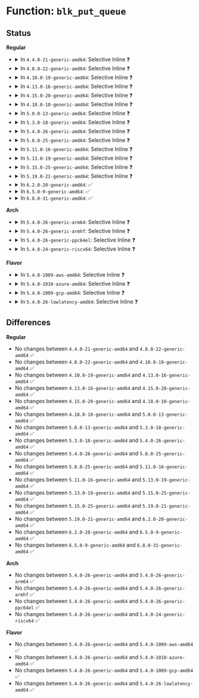 # Function: <code>blk_put_queue</code>

## Status
<b>Regular</b>
<ul>
<li>
<details>
<summary>In <code>4.4.0-21-generic-amd64</code>: Selective Inline ❓</summary>

```c
void blk_put_queue(struct request_queue * q)
```

```json
{
  "name": "blk_put_queue",
  "collision_type": "Unique Global",
  "inline_type": "Selective",
  "funcs": [
    {
      "addr": 18446744071582734240,
      "name": "blk_put_queue",
      "external": true,
      "loc": "block/blk-core.c:379",
      "file": "block/blk-core.c",
      "inline": "not declared, inlined",
      "caller_inline": [
        "block/blk-core.c:blk_cleanup_queue"
      ],
      "caller_func": [
        "block/genhd.c:disk_release",
        "block/bsg.c:bsg_open",
        "block/bsg.c:bsg_release",
        "drivers/scsi/scsi_lib.c:scsi_run_queue",
        "drivers/scsi/scsi_sysfs.c:scsi_device_dev_release_usercontext"
      ]
    }
  ],
  "symbols": [
    {
      "addr": 18446744071582734240,
      "name": "blk_put_queue",
      "section": ".text",
      "bind": "STB_GLOBAL",
      "size": 23
    }
  ]
}
```
</details>
</li>
<li>
<details>
<summary>In <code>4.8.0-22-generic-amd64</code>: Selective Inline ❓</summary>

```c
void blk_put_queue(struct request_queue * q)
```

```json
{
  "name": "blk_put_queue",
  "collision_type": "Unique Global",
  "inline_type": "Selective",
  "funcs": [
    {
      "addr": 18446744071583025889,
      "name": "blk_put_queue",
      "external": true,
      "loc": "block/blk-core.c:379",
      "file": "block/blk-core.c",
      "inline": "not declared, inlined",
      "caller_inline": [
        "block/blk-core.c:blk_cleanup_queue"
      ],
      "caller_func": [
        "block/genhd.c:disk_release",
        "block/bsg.c:bsg_release",
        "block/bsg.c:bsg_open",
        "drivers/scsi/scsi_lib.c:scsi_run_queue",
        "drivers/scsi/scsi_sysfs.c:scsi_device_dev_release_usercontext"
      ]
    }
  ],
  "symbols": [
    {
      "addr": 18446744071583016464,
      "name": "blk_put_queue",
      "section": ".text",
      "bind": "STB_GLOBAL",
      "size": 23
    }
  ]
}
```
</details>
</li>
<li>
<details>
<summary>In <code>4.10.0-19-generic-amd64</code>: Selective Inline ❓</summary>

```c
void blk_put_queue(struct request_queue * q)
```

```json
{
  "name": "blk_put_queue",
  "collision_type": "Unique Global",
  "inline_type": "Selective",
  "funcs": [
    {
      "addr": 18446744071583130753,
      "name": "blk_put_queue",
      "external": true,
      "loc": "block/blk-core.c:380",
      "file": "block/blk-core.c",
      "inline": "not declared, inlined",
      "caller_inline": [
        "block/blk-core.c:blk_cleanup_queue"
      ],
      "caller_func": [
        "block/genhd.c:disk_release",
        "block/bsg.c:bsg_release",
        "block/bsg.c:bsg_open",
        "drivers/scsi/scsi_lib.c:scsi_run_queue",
        "drivers/scsi/scsi_sysfs.c:scsi_device_dev_release_usercontext"
      ]
    }
  ],
  "symbols": [
    {
      "addr": 18446744071583121296,
      "name": "blk_put_queue",
      "section": ".text",
      "bind": "STB_GLOBAL",
      "size": 23
    }
  ]
}
```
</details>
</li>
<li>
<details>
<summary>In <code>4.13.0-16-generic-amd64</code>: Selective Inline ❓</summary>

```c
void blk_put_queue(struct request_queue * q)
```

```json
{
  "name": "blk_put_queue",
  "collision_type": "Unique Global",
  "inline_type": "Selective",
  "funcs": [
    {
      "addr": 18446744071583190541,
      "name": "blk_put_queue",
      "external": true,
      "loc": "block/blk-core.c:443",
      "file": "block/blk-core.c",
      "inline": "not declared, inlined",
      "caller_inline": [
        "block/blk-core.c:blk_exit_rl",
        "block/blk-core.c:blk_cleanup_queue"
      ],
      "caller_func": [
        "block/genhd.c:disk_release",
        "block/bsg.c:bsg_release",
        "block/bsg.c:bsg_open",
        "drivers/scsi/scsi_lib.c:scsi_run_queue",
        "drivers/scsi/scsi_sysfs.c:scsi_device_dev_release_usercontext"
      ]
    }
  ],
  "symbols": [
    {
      "addr": 18446744071583177088,
      "name": "blk_put_queue",
      "section": ".text",
      "bind": "STB_GLOBAL",
      "size": 23
    }
  ]
}
```
</details>
</li>
<li>
<details>
<summary>In <code>4.15.0-20-generic-amd64</code>: Selective Inline ❓</summary>

```c
void blk_put_queue(struct request_queue * q)
```

```json
{
  "name": "blk_put_queue",
  "collision_type": "Unique Global",
  "inline_type": "Selective",
  "funcs": [
    {
      "addr": 18446744071583366285,
      "name": "blk_put_queue",
      "external": true,
      "loc": "block/blk-core.c:476",
      "file": "block/blk-core.c",
      "inline": "not declared, inlined",
      "caller_inline": [
        "block/blk-core.c:blk_exit_rl",
        "block/blk-core.c:blk_cleanup_queue"
      ],
      "caller_func": [
        "block/genhd.c:disk_release",
        "block/bsg.c:bsg_release",
        "block/bsg.c:bsg_open",
        "drivers/scsi/scsi_lib.c:scsi_run_queue",
        "drivers/scsi/scsi_sysfs.c:scsi_device_dev_release_usercontext"
      ]
    }
  ],
  "symbols": [
    {
      "addr": 18446744071583352000,
      "name": "blk_put_queue",
      "section": ".text",
      "bind": "STB_GLOBAL",
      "size": 23
    }
  ]
}
```
</details>
</li>
<li>
<details>
<summary>In <code>4.18.0-10-generic-amd64</code>: Selective Inline ❓</summary>

```c
void blk_put_queue(struct request_queue * q)
```

```json
{
  "name": "blk_put_queue",
  "collision_type": "Unique Global",
  "inline_type": "Selective",
  "funcs": [
    {
      "addr": 18446744071583575741,
      "name": "blk_put_queue",
      "external": true,
      "loc": "block/blk-core.c:537",
      "file": "block/blk-core.c",
      "inline": "not declared, inlined",
      "caller_inline": [
        "block/blk-core.c:blk_exit_rl",
        "block/blk-core.c:blk_cleanup_queue"
      ],
      "caller_func": [
        "block/genhd.c:disk_release",
        "block/bsg.c:bsg_release",
        "block/bsg.c:bsg_open",
        "drivers/scsi/scsi_lib.c:scsi_run_queue",
        "drivers/scsi/scsi_sysfs.c:scsi_device_dev_release_usercontext"
      ]
    }
  ],
  "symbols": [
    {
      "addr": 18446744071583561568,
      "name": "blk_put_queue",
      "section": ".text",
      "bind": "STB_GLOBAL",
      "size": 23
    }
  ]
}
```
</details>
</li>
<li>
<details>
<summary>In <code>5.0.0-13-generic-amd64</code>: Selective Inline ❓</summary>

```c
void blk_put_queue(struct request_queue * q)
```

```json
{
  "name": "blk_put_queue",
  "collision_type": "Unique Global",
  "inline_type": "Selective",
  "funcs": [
    {
      "addr": 18446744071583688717,
      "name": "blk_put_queue",
      "external": true,
      "loc": "block/blk-core.c:268",
      "file": "block/blk-core.c",
      "inline": "not declared, inlined",
      "caller_inline": [
        "block/blk-core.c:blk_cleanup_queue"
      ],
      "caller_func": [
        "block/genhd.c:disk_release",
        "block/bsg.c:bsg_release",
        "block/bsg.c:bsg_open",
        "block/blk-cgroup.c:blkcg_schedule_throttle",
        "block/blk-cgroup.c:blkcg_maybe_throttle_current",
        "block/blk-cgroup.c:blkcg_maybe_throttle_current",
        "block/blk-cgroup.c:blkcg_exit",
        "drivers/scsi/scsi_lib.c:scsi_run_queue",
        "drivers/scsi/scsi_sysfs.c:scsi_device_dev_release_usercontext"
      ]
    }
  ],
  "symbols": [
    {
      "addr": 18446744071583681600,
      "name": "blk_put_queue",
      "section": ".text",
      "bind": "STB_GLOBAL",
      "size": 23
    }
  ]
}
```
</details>
</li>
<li>
<details>
<summary>In <code>5.3.0-18-generic-amd64</code>: Selective Inline ❓</summary>

```c
void blk_put_queue(struct request_queue * q)
```

```json
{
  "name": "blk_put_queue",
  "collision_type": "Unique Global",
  "inline_type": "Selective",
  "funcs": [
    {
      "addr": 18446744071583872537,
      "name": "blk_put_queue",
      "external": true,
      "loc": "block/blk-core.c:302",
      "file": "block/blk-core.c",
      "inline": "not declared, inlined",
      "caller_inline": [
        "block/blk-core.c:blk_cleanup_queue"
      ],
      "caller_func": [
        "block/genhd.c:disk_release",
        "block/bsg.c:bsg_release",
        "block/bsg.c:bsg_open",
        "block/blk-cgroup.c:blkcg_schedule_throttle",
        "block/blk-cgroup.c:blkcg_maybe_throttle_current",
        "block/blk-cgroup.c:blkcg_maybe_throttle_current",
        "block/blk-cgroup.c:blkcg_exit",
        "drivers/scsi/scsi_lib.c:scsi_run_queue",
        "drivers/scsi/scsi_sysfs.c:scsi_device_dev_release_usercontext"
      ]
    }
  ],
  "symbols": [
    {
      "addr": 18446744071583870416,
      "name": "blk_put_queue",
      "section": ".text",
      "bind": "STB_GLOBAL",
      "size": 23
    }
  ]
}
```
</details>
</li>
<li>
<details>
<summary>In <code>5.4.0-26-generic-amd64</code>: Selective Inline ❓</summary>

```c
void blk_put_queue(struct request_queue * q)
```

```json
{
  "name": "blk_put_queue",
  "collision_type": "Unique Global",
  "inline_type": "Selective",
  "funcs": [
    {
      "addr": 18446744071583975433,
      "name": "blk_put_queue",
      "external": true,
      "loc": "block/blk-core.c:305",
      "file": "block/blk-core.c",
      "inline": "not declared, inlined",
      "caller_inline": [
        "block/blk-core.c:blk_cleanup_queue"
      ],
      "caller_func": [
        "block/genhd.c:disk_release",
        "block/bsg.c:bsg_release",
        "block/bsg.c:bsg_open",
        "block/blk-cgroup.c:blkcg_schedule_throttle",
        "block/blk-cgroup.c:blkcg_maybe_throttle_current",
        "block/blk-cgroup.c:blkcg_exit",
        "drivers/scsi/scsi_lib.c:scsi_run_queue",
        "drivers/scsi/scsi_sysfs.c:scsi_device_dev_release_usercontext"
      ]
    }
  ],
  "symbols": [
    {
      "addr": 18446744071583973296,
      "name": "blk_put_queue",
      "section": ".text",
      "bind": "STB_GLOBAL",
      "size": 20
    }
  ]
}
```
</details>
</li>
<li>
<details>
<summary>In <code>5.8.0-25-generic-amd64</code>: Selective Inline ❓</summary>

```c
void blk_put_queue(struct request_queue * q)
```

```json
{
  "name": "blk_put_queue",
  "collision_type": "Unique Global",
  "inline_type": "Selective",
  "funcs": [
    {
      "addr": 18446744071584362883,
      "name": "blk_put_queue",
      "external": true,
      "loc": "block/blk-core.c:324",
      "file": "block/blk-core.c",
      "inline": "not declared, inlined",
      "caller_inline": [
        "block/blk-core.c:blk_cleanup_queue"
      ],
      "caller_func": [
        "block/genhd.c:disk_release",
        "block/bsg.c:bsg_put_device",
        "block/blk-cgroup.c:blkcg_schedule_throttle",
        "block/blk-cgroup.c:blkcg_maybe_throttle_current",
        "block/blk-cgroup.c:blkcg_maybe_throttle_current",
        "block/blk-cgroup.c:blkcg_exit",
        "drivers/scsi/scsi_lib.c:scsi_starved_list_run",
        "drivers/scsi/scsi_sysfs.c:scsi_device_dev_release_usercontext"
      ]
    }
  ],
  "symbols": [
    {
      "addr": 18446744071584360896,
      "name": "blk_put_queue",
      "section": ".text",
      "bind": "STB_GLOBAL",
      "size": 20
    }
  ]
}
```
</details>
</li>
<li>
<details>
<summary>In <code>5.11.0-16-generic-amd64</code>: Selective Inline ❓</summary>

```c
void blk_put_queue(struct request_queue * q)
```

```json
{
  "name": "blk_put_queue",
  "collision_type": "Unique Global",
  "inline_type": "Selective",
  "funcs": [
    {
      "addr": 18446744071584479701,
      "name": "blk_put_queue",
      "external": true,
      "loc": "block/blk-core.c:337",
      "file": "block/blk-core.c",
      "inline": "not declared, inlined",
      "caller_inline": [
        "block/blk-core.c:blk_cleanup_queue"
      ],
      "caller_func": [
        "fs/crypto/inline_crypt.c:fscrypt_destroy_inline_crypt_key",
        "fs/crypto/inline_crypt.c:fscrypt_prepare_inline_crypt_key",
        "block/genhd.c:disk_release",
        "block/bsg.c:bsg_put_device",
        "block/blk-cgroup.c:blkcg_schedule_throttle",
        "block/blk-cgroup.c:blkcg_maybe_throttle_current",
        "block/blk-cgroup.c:blkcg_maybe_throttle_current",
        "block/blk-cgroup.c:blkcg_exit",
        "drivers/scsi/scsi_lib.c:scsi_starved_list_run",
        "drivers/scsi/scsi_sysfs.c:scsi_device_dev_release_usercontext"
      ]
    }
  ],
  "symbols": [
    {
      "addr": 18446744071584477280,
      "name": "blk_put_queue",
      "section": ".text",
      "bind": "STB_GLOBAL",
      "size": 20
    }
  ]
}
```
</details>
</li>
<li>
<details>
<summary>In <code>5.13.0-19-generic-amd64</code>: Selective Inline ❓</summary>

```c
void blk_put_queue(struct request_queue * q)
```

```json
{
  "name": "blk_put_queue",
  "collision_type": "Unique Global",
  "inline_type": "Selective",
  "funcs": [
    {
      "addr": 18446744071584514325,
      "name": "blk_put_queue",
      "external": true,
      "loc": "block/blk-core.c:338",
      "file": "block/blk-core.c",
      "inline": "not declared, inlined",
      "caller_inline": [
        "block/blk-core.c:blk_cleanup_queue"
      ],
      "caller_func": [
        "fs/crypto/inline_crypt.c:fscrypt_destroy_inline_crypt_key",
        "fs/crypto/inline_crypt.c:fscrypt_prepare_inline_crypt_key",
        "block/genhd.c:disk_release",
        "block/bsg.c:bsg_release",
        "block/blk-cgroup.c:blkcg_schedule_throttle",
        "block/blk-cgroup.c:blkcg_maybe_throttle_current",
        "block/blk-cgroup.c:blkcg_exit",
        "drivers/scsi/scsi_lib.c:scsi_starved_list_run",
        "drivers/scsi/scsi_sysfs.c:scsi_device_dev_release_usercontext"
      ]
    }
  ],
  "symbols": [
    {
      "addr": 18446744071584512208,
      "name": "blk_put_queue",
      "section": ".text",
      "bind": "STB_GLOBAL",
      "size": 20
    }
  ]
}
```
</details>
</li>
<li>
<details>
<summary>In <code>5.15.0-25-generic-amd64</code>: Selective Inline ❓</summary>

```c
void blk_put_queue(struct request_queue * q)
```

```json
{
  "name": "blk_put_queue",
  "collision_type": "Unique Global",
  "inline_type": "Selective",
  "funcs": [
    {
      "addr": 18446744071584927481,
      "name": "blk_put_queue",
      "external": true,
      "loc": "block/blk-core.c:333",
      "file": "block/blk-core.c",
      "inline": "not declared, inlined",
      "caller_inline": [
        "block/blk-core.c:blk_cleanup_queue"
      ],
      "caller_func": [
        "fs/crypto/inline_crypt.c:fscrypt_destroy_inline_crypt_key",
        "fs/crypto/inline_crypt.c:fscrypt_prepare_inline_crypt_key",
        "block/genhd.c:__alloc_disk_node",
        "block/genhd.c:disk_release",
        "block/bsg.c:bsg_release",
        "block/blk-cgroup.c:blkcg_schedule_throttle",
        "block/blk-cgroup.c:blkcg_maybe_throttle_current",
        "block/blk-cgroup.c:blkcg_exit",
        "drivers/scsi/scsi_lib.c:scsi_starved_list_run",
        "drivers/scsi/scsi_sysfs.c:scsi_device_dev_release_usercontext"
      ]
    }
  ],
  "symbols": [
    {
      "addr": 18446744071584924096,
      "name": "blk_put_queue",
      "section": ".text",
      "bind": "STB_GLOBAL",
      "size": 20
    }
  ]
}
```
</details>
</li>
<li>
<details>
<summary>In <code>5.19.0-21-generic-amd64</code>: Selective Inline ❓</summary>

```c
void blk_put_queue(struct request_queue * q)
```

```json
{
  "name": "blk_put_queue",
  "collision_type": "Unique Global",
  "inline_type": "Selective",
  "funcs": [
    {
      "addr": 18446744071585629608,
      "name": "blk_put_queue",
      "external": true,
      "loc": "block/blk-core.c:267",
      "file": "block/blk-core.c",
      "inline": "not declared, inlined",
      "caller_inline": [
        "block/blk-core.c:blk_cleanup_queue"
      ],
      "caller_func": [
        "fs/crypto/inline_crypt.c:fscrypt_destroy_inline_crypt_key",
        "fs/crypto/inline_crypt.c:fscrypt_prepare_inline_crypt_key",
        "block/genhd.c:__alloc_disk_node",
        "block/genhd.c:disk_release",
        "block/bsg.c:bsg_release",
        "block/blk-cgroup.c:blkcg_schedule_throttle",
        "block/blk-cgroup.c:blkcg_maybe_throttle_current",
        "block/blk-cgroup.c:blkcg_maybe_throttle_current",
        "block/blk-cgroup.c:blkcg_exit",
        "block/blk-cgroup.c:blkg_free_workfn",
        "drivers/scsi/scsi_lib.c:scsi_starved_list_run",
        "drivers/scsi/scsi_sysfs.c:scsi_device_dev_release_usercontext"
      ]
    }
  ],
  "symbols": [
    {
      "addr": 18446744071585628608,
      "name": "blk_put_queue",
      "section": ".text",
      "bind": "STB_GLOBAL",
      "size": 29
    }
  ]
}
```
</details>
</li>
<li>
<details>
<summary>In <code>6.2.0-20-generic-amd64</code>: ✅</summary>

```c
void blk_put_queue(struct request_queue * q)
```

```json
{
  "name": "blk_put_queue",
  "collision_type": "Unique Global",
  "inline_type": "No",
  "funcs": [
    {
      "addr": 18446744071586399968,
      "name": "blk_put_queue",
      "external": true,
      "loc": "block/blk-core.c:287",
      "file": "block/blk-core.c",
      "inline": "seen, unknown",
      "caller_inline": [],
      "caller_func": [
        "block/blk-mq.c:blk_mq_alloc_disk_for_queue",
        "block/blk-mq.c:__blk_mq_alloc_disk",
        "block/blk-mq.c:__blk_mq_alloc_disk",
        "block/blk-mq.c:blk_mq_init_queue",
        "block/genhd.c:__blk_alloc_disk",
        "block/genhd.c:disk_release",
        "block/bsg.c:bsg_release",
        "block/bsg-lib.c:bsg_setup_queue",
        "block/blk-cgroup.c:blkcg_schedule_throttle",
        "block/blk-cgroup.c:blkcg_maybe_throttle_current",
        "block/blk-cgroup.c:blkcg_maybe_throttle_current",
        "block/blk-cgroup.c:blkcg_exit",
        "block/blk-cgroup.c:blkg_free_workfn",
        "drivers/scsi/scsi_lib.c:scsi_starved_list_run",
        "drivers/scsi/scsi_sysfs.c:scsi_device_dev_release"
      ]
    }
  ],
  "symbols": [
    {
      "addr": 18446744071586399968,
      "name": "blk_put_queue",
      "section": ".text",
      "bind": "STB_GLOBAL",
      "size": 208
    }
  ]
}
```
</details>
</li>
<li>
<details>
<summary>In <code>6.5.0-9-generic-amd64</code>: ✅</summary>

```c
void blk_put_queue(struct request_queue * q)
```

```json
{
  "name": "blk_put_queue",
  "collision_type": "Unique Global",
  "inline_type": "No",
  "funcs": [
    {
      "addr": 18446744071586646864,
      "name": "blk_put_queue",
      "external": true,
      "loc": "block/blk-core.c:284",
      "file": "block/blk-core.c",
      "inline": "seen, unknown",
      "caller_inline": [],
      "caller_func": [
        "block/blk-mq.c:blk_mq_alloc_disk_for_queue",
        "block/blk-mq.c:__blk_mq_alloc_disk",
        "block/blk-mq.c:__blk_mq_alloc_disk",
        "block/blk-mq.c:blk_mq_init_queue",
        "block/genhd.c:__blk_alloc_disk",
        "block/genhd.c:disk_release",
        "block/bsg.c:bsg_release",
        "block/bsg-lib.c:bsg_setup_queue",
        "block/blk-cgroup.c:blkg_alloc",
        "block/blk-cgroup.c:blkg_free_workfn",
        "drivers/scsi/scsi_lib.c:scsi_starved_list_run",
        "drivers/scsi/scsi_sysfs.c:scsi_device_dev_release",
        "drivers/scsi/sg.c:sg_device_destroy",
        "drivers/scsi/sg.c:sg_add_device"
      ]
    }
  ],
  "symbols": [
    {
      "addr": 18446744071586646864,
      "name": "blk_put_queue",
      "section": ".text",
      "bind": "STB_GLOBAL",
      "size": 161
    }
  ]
}
```
</details>
</li>
<li>
<details>
<summary>In <code>6.8.0-31-generic-amd64</code>: ✅</summary>

```c
void blk_put_queue(struct request_queue * q)
```

```json
{
  "name": "blk_put_queue",
  "collision_type": "Unique Global",
  "inline_type": "No",
  "funcs": [
    {
      "addr": 18446744071586917824,
      "name": "blk_put_queue",
      "external": true,
      "loc": "block/blk-core.c:286",
      "file": "block/blk-core.c",
      "inline": "seen, unknown",
      "caller_inline": [],
      "caller_func": [
        "block/blk-mq.c:blk_mq_alloc_disk_for_queue",
        "block/blk-mq.c:__blk_mq_alloc_disk",
        "block/blk-mq.c:__blk_mq_alloc_disk",
        "block/blk-mq.c:blk_mq_init_queue",
        "block/genhd.c:__blk_alloc_disk",
        "block/genhd.c:disk_release",
        "block/bsg.c:bsg_release",
        "block/bsg-lib.c:bsg_setup_queue",
        "block/blk-cgroup.c:blkg_alloc",
        "block/blk-cgroup.c:blkg_free_workfn",
        "drivers/scsi/scsi_lib.c:scsi_starved_list_run",
        "drivers/scsi/scsi_sysfs.c:scsi_device_dev_release",
        "drivers/scsi/sg.c:sg_device_destroy",
        "drivers/scsi/sg.c:sg_add_device"
      ]
    }
  ],
  "symbols": [
    {
      "addr": 18446744071586917824,
      "name": "blk_put_queue",
      "section": ".text",
      "bind": "STB_GLOBAL",
      "size": 158
    }
  ]
}
```
</details>
</li>
</ul>
<b>Arch</b>
<ul>
<li>
<details>
<summary>In <code>5.4.0-26-generic-arm64</code>: Selective Inline ❓</summary>

```c
void blk_put_queue(struct request_queue * q)
```

```json
{
  "name": "blk_put_queue",
  "collision_type": "Unique Global",
  "inline_type": "Selective",
  "funcs": [
    {
      "addr": 18446603336495796120,
      "name": "blk_put_queue",
      "external": true,
      "loc": "block/blk-core.c:305",
      "file": "block/blk-core.c",
      "inline": "not declared, inlined",
      "caller_inline": [
        "block/blk-core.c:blk_cleanup_queue"
      ],
      "caller_func": [
        "block/genhd.c:disk_release",
        "block/bsg.c:bsg_release",
        "block/bsg.c:bsg_open",
        "block/blk-cgroup.c:blkcg_schedule_throttle",
        "block/blk-cgroup.c:blkcg_maybe_throttle_current",
        "block/blk-cgroup.c:blkcg_maybe_throttle_current",
        "block/blk-cgroup.c:blkcg_exit",
        "drivers/scsi/scsi_lib.c:scsi_run_queue",
        "drivers/scsi/scsi_sysfs.c:scsi_device_dev_release_usercontext",
        "drivers/mmc/core/block.c:mmc_blk_put"
      ]
    }
  ],
  "symbols": [
    {
      "addr": 18446603336495792600,
      "name": "blk_put_queue",
      "section": ".text",
      "bind": "STB_GLOBAL",
      "size": 44
    }
  ]
}
```
</details>
</li>
<li>
<details>
<summary>In <code>5.4.0-26-generic-armhf</code>: Selective Inline ❓</summary>

```c
void blk_put_queue(struct request_queue * q)
```

```json
{
  "name": "blk_put_queue",
  "collision_type": "Unique Global",
  "inline_type": "Selective",
  "funcs": [
    {
      "addr": 3229148284,
      "name": "blk_put_queue",
      "external": true,
      "loc": "block/blk-core.c:305",
      "file": "block/blk-core.c",
      "inline": "not declared, inlined",
      "caller_inline": [
        "block/blk-core.c:blk_cleanup_queue"
      ],
      "caller_func": [
        "block/genhd.c:disk_release",
        "block/bsg.c:bsg_release",
        "block/bsg.c:bsg_open",
        "block/blk-cgroup.c:blkcg_schedule_throttle",
        "block/blk-cgroup.c:blkcg_maybe_throttle_current",
        "block/blk-cgroup.c:blkcg_exit",
        "drivers/scsi/scsi_lib.c:scsi_run_queue",
        "drivers/scsi/scsi_sysfs.c:scsi_device_dev_release_usercontext",
        "drivers/mmc/core/block.c:mmc_blk_put"
      ]
    }
  ],
  "symbols": [
    {
      "addr": 3229147940,
      "name": "blk_put_queue",
      "section": ".text",
      "bind": "STB_GLOBAL",
      "size": 32
    }
  ]
}
```
</details>
</li>
<li>
<details>
<summary>In <code>5.4.0-26-generic-ppc64el</code>: Selective Inline ❓</summary>

```c
void blk_put_queue(struct request_queue * q)
```

```json
{
  "name": "blk_put_queue",
  "collision_type": "Unique Global",
  "inline_type": "Selective",
  "funcs": [
    {
      "addr": 13835058055289979760,
      "name": "blk_put_queue",
      "external": true,
      "loc": "block/blk-core.c:305",
      "file": "block/blk-core.c",
      "inline": "not declared, inlined",
      "caller_inline": [
        "block/blk-core.c:blk_cleanup_queue"
      ],
      "caller_func": [
        "block/genhd.c:disk_release",
        "block/bsg.c:bsg_release",
        "block/bsg.c:bsg_open",
        "block/blk-cgroup.c:blkcg_schedule_throttle",
        "block/blk-cgroup.c:blkcg_maybe_throttle_current",
        "block/blk-cgroup.c:blkcg_maybe_throttle_current",
        "block/blk-cgroup.c:blkcg_maybe_throttle_current",
        "block/blk-cgroup.c:blkcg_exit",
        "drivers/scsi/scsi_lib.c:scsi_run_queue",
        "drivers/scsi/scsi_sysfs.c:scsi_device_dev_release_usercontext"
      ]
    }
  ],
  "symbols": [
    {
      "addr": 13835058055289979232,
      "name": "blk_put_queue",
      "section": ".text",
      "bind": "STB_GLOBAL",
      "size": 56
    }
  ]
}
```
</details>
</li>
<li>
<details>
<summary>In <code>5.4.0-24-generic-riscv64</code>: Selective Inline ❓</summary>

```c
void blk_put_queue(struct request_queue * q)
```

```json
{
  "name": "blk_put_queue",
  "collision_type": "Unique Global",
  "inline_type": "Selective",
  "funcs": [
    {
      "addr": 18446743936274937638,
      "name": "blk_put_queue",
      "external": true,
      "loc": "block/blk-core.c:305",
      "file": "block/blk-core.c",
      "inline": "not declared, inlined",
      "caller_inline": [
        "block/blk-core.c:blk_cleanup_queue"
      ],
      "caller_func": [
        "block/genhd.c:disk_release",
        "block/bsg.c:bsg_release",
        "block/bsg.c:bsg_open",
        "block/blk-cgroup.c:blkcg_schedule_throttle",
        "block/blk-cgroup.c:blkcg_maybe_throttle_current",
        "block/blk-cgroup.c:blkcg_exit",
        "drivers/scsi/scsi_lib.c:scsi_run_queue",
        "drivers/scsi/scsi_sysfs.c:scsi_device_dev_release_usercontext",
        "drivers/mmc/core/block.c:mmc_blk_put"
      ]
    }
  ],
  "symbols": [
    {
      "addr": 18446743936274937292,
      "name": "blk_put_queue",
      "section": ".text",
      "bind": "STB_GLOBAL",
      "size": 44
    }
  ]
}
```
</details>
</li>
</ul>
<b>Flavor</b>
<ul>
<li>
<details>
<summary>In <code>5.4.0-1009-aws-amd64</code>: Selective Inline ❓</summary>

```c
void blk_put_queue(struct request_queue * q)
```

```json
{
  "name": "blk_put_queue",
  "collision_type": "Unique Global",
  "inline_type": "Selective",
  "funcs": [
    {
      "addr": 18446744071583944169,
      "name": "blk_put_queue",
      "external": true,
      "loc": "block/blk-core.c:305",
      "file": "block/blk-core.c",
      "inline": "not declared, inlined",
      "caller_inline": [
        "block/blk-core.c:blk_cleanup_queue"
      ],
      "caller_func": [
        "block/genhd.c:disk_release",
        "block/bsg.c:bsg_release",
        "block/bsg.c:bsg_open",
        "block/blk-cgroup.c:blkcg_schedule_throttle",
        "block/blk-cgroup.c:blkcg_maybe_throttle_current",
        "block/blk-cgroup.c:blkcg_exit",
        "drivers/scsi/scsi_lib.c:scsi_run_queue",
        "drivers/scsi/scsi_sysfs.c:scsi_device_dev_release_usercontext",
        "drivers/nvme/host/pci.c:nvme_pci_free_ctrl"
      ]
    }
  ],
  "symbols": [
    {
      "addr": 18446744071583942032,
      "name": "blk_put_queue",
      "section": ".text",
      "bind": "STB_GLOBAL",
      "size": 20
    }
  ]
}
```
</details>
</li>
<li>
<details>
<summary>In <code>5.4.0-1010-azure-amd64</code>: Selective Inline ❓</summary>

```c
void blk_put_queue(struct request_queue * q)
```

```json
{
  "name": "blk_put_queue",
  "collision_type": "Unique Global",
  "inline_type": "Selective",
  "funcs": [
    {
      "addr": 18446744071583881113,
      "name": "blk_put_queue",
      "external": true,
      "loc": "block/blk-core.c:305",
      "file": "block/blk-core.c",
      "inline": "not declared, inlined",
      "caller_inline": [
        "block/blk-core.c:blk_cleanup_queue"
      ],
      "caller_func": [
        "block/genhd.c:disk_release",
        "block/bsg.c:bsg_release",
        "block/bsg.c:bsg_open",
        "block/blk-cgroup.c:blkcg_schedule_throttle",
        "block/blk-cgroup.c:blkcg_maybe_throttle_current",
        "block/blk-cgroup.c:blkcg_exit",
        "drivers/scsi/scsi_lib.c:scsi_run_queue",
        "drivers/scsi/scsi_sysfs.c:scsi_device_dev_release_usercontext",
        "drivers/nvme/host/pci.c:nvme_pci_free_ctrl"
      ]
    }
  ],
  "symbols": [
    {
      "addr": 18446744071583878976,
      "name": "blk_put_queue",
      "section": ".text",
      "bind": "STB_GLOBAL",
      "size": 20
    }
  ]
}
```
</details>
</li>
<li>
<details>
<summary>In <code>5.4.0-1009-gcp-amd64</code>: Selective Inline ❓</summary>

```c
void blk_put_queue(struct request_queue * q)
```

```json
{
  "name": "blk_put_queue",
  "collision_type": "Unique Global",
  "inline_type": "Selective",
  "funcs": [
    {
      "addr": 18446744071583927929,
      "name": "blk_put_queue",
      "external": true,
      "loc": "block/blk-core.c:305",
      "file": "block/blk-core.c",
      "inline": "not declared, inlined",
      "caller_inline": [
        "block/blk-core.c:blk_cleanup_queue"
      ],
      "caller_func": [
        "block/genhd.c:disk_release",
        "block/bsg.c:bsg_release",
        "block/bsg.c:bsg_open",
        "block/blk-cgroup.c:blkcg_schedule_throttle",
        "block/blk-cgroup.c:blkcg_maybe_throttle_current",
        "block/blk-cgroup.c:blkcg_exit",
        "drivers/scsi/scsi_lib.c:scsi_run_queue",
        "drivers/scsi/scsi_sysfs.c:scsi_device_dev_release_usercontext"
      ]
    }
  ],
  "symbols": [
    {
      "addr": 18446744071583925792,
      "name": "blk_put_queue",
      "section": ".text",
      "bind": "STB_GLOBAL",
      "size": 20
    }
  ]
}
```
</details>
</li>
<li>
<details>
<summary>In <code>5.4.0-26-lowlatency-amd64</code>: Selective Inline ❓</summary>

```c
void blk_put_queue(struct request_queue * q)
```

```json
{
  "name": "blk_put_queue",
  "collision_type": "Unique Global",
  "inline_type": "Selective",
  "funcs": [
    {
      "addr": 18446744071584029321,
      "name": "blk_put_queue",
      "external": true,
      "loc": "block/blk-core.c:305",
      "file": "block/blk-core.c",
      "inline": "not declared, inlined",
      "caller_inline": [
        "block/blk-core.c:blk_cleanup_queue"
      ],
      "caller_func": [
        "block/genhd.c:disk_release",
        "block/bsg.c:bsg_release",
        "block/bsg.c:bsg_open",
        "block/blk-cgroup.c:blkcg_schedule_throttle",
        "block/blk-cgroup.c:blkcg_maybe_throttle_current",
        "block/blk-cgroup.c:blkcg_exit",
        "drivers/scsi/scsi_lib.c:scsi_run_queue",
        "drivers/scsi/scsi_sysfs.c:scsi_device_dev_release_usercontext"
      ]
    }
  ],
  "symbols": [
    {
      "addr": 18446744071584027184,
      "name": "blk_put_queue",
      "section": ".text",
      "bind": "STB_GLOBAL",
      "size": 20
    }
  ]
}
```
</details>
</li>
</ul>

## Differences
<b>Regular</b>
<ul>
<li>
No changes between <code>4.4.0-21-generic-amd64</code> and <code>4.8.0-22-generic-amd64</code> ✅
</li>
<li>
No changes between <code>4.8.0-22-generic-amd64</code> and <code>4.10.0-19-generic-amd64</code> ✅
</li>
<li>
No changes between <code>4.10.0-19-generic-amd64</code> and <code>4.13.0-16-generic-amd64</code> ✅
</li>
<li>
No changes between <code>4.13.0-16-generic-amd64</code> and <code>4.15.0-20-generic-amd64</code> ✅
</li>
<li>
No changes between <code>4.15.0-20-generic-amd64</code> and <code>4.18.0-10-generic-amd64</code> ✅
</li>
<li>
No changes between <code>4.18.0-10-generic-amd64</code> and <code>5.0.0-13-generic-amd64</code> ✅
</li>
<li>
No changes between <code>5.0.0-13-generic-amd64</code> and <code>5.3.0-18-generic-amd64</code> ✅
</li>
<li>
No changes between <code>5.3.0-18-generic-amd64</code> and <code>5.4.0-26-generic-amd64</code> ✅
</li>
<li>
No changes between <code>5.4.0-26-generic-amd64</code> and <code>5.8.0-25-generic-amd64</code> ✅
</li>
<li>
No changes between <code>5.8.0-25-generic-amd64</code> and <code>5.11.0-16-generic-amd64</code> ✅
</li>
<li>
No changes between <code>5.11.0-16-generic-amd64</code> and <code>5.13.0-19-generic-amd64</code> ✅
</li>
<li>
No changes between <code>5.13.0-19-generic-amd64</code> and <code>5.15.0-25-generic-amd64</code> ✅
</li>
<li>
No changes between <code>5.15.0-25-generic-amd64</code> and <code>5.19.0-21-generic-amd64</code> ✅
</li>
<li>
No changes between <code>5.19.0-21-generic-amd64</code> and <code>6.2.0-20-generic-amd64</code> ✅
</li>
<li>
No changes between <code>6.2.0-20-generic-amd64</code> and <code>6.5.0-9-generic-amd64</code> ✅
</li>
<li>
No changes between <code>6.5.0-9-generic-amd64</code> and <code>6.8.0-31-generic-amd64</code> ✅
</li>
</ul>
<b>Arch</b>
<ul>
<li>
No changes between <code>5.4.0-26-generic-amd64</code> and <code>5.4.0-26-generic-arm64</code> ✅
</li>
<li>
No changes between <code>5.4.0-26-generic-amd64</code> and <code>5.4.0-26-generic-armhf</code> ✅
</li>
<li>
No changes between <code>5.4.0-26-generic-amd64</code> and <code>5.4.0-26-generic-ppc64el</code> ✅
</li>
<li>
No changes between <code>5.4.0-26-generic-amd64</code> and <code>5.4.0-24-generic-riscv64</code> ✅
</li>
</ul>
<b>Flavor</b>
<ul>
<li>
No changes between <code>5.4.0-26-generic-amd64</code> and <code>5.4.0-1009-aws-amd64</code> ✅
</li>
<li>
No changes between <code>5.4.0-26-generic-amd64</code> and <code>5.4.0-1010-azure-amd64</code> ✅
</li>
<li>
No changes between <code>5.4.0-26-generic-amd64</code> and <code>5.4.0-1009-gcp-amd64</code> ✅
</li>
<li>
No changes between <code>5.4.0-26-generic-amd64</code> and <code>5.4.0-26-lowlatency-amd64</code> ✅
</li>
</ul>
